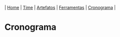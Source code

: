 | [Home](https://github.com/ricarthlima/plano_impantacao_extensao) | [Time](https://github.com/ricarthlima/plano_impantacao_extensao#time) | [Artefatos](https://github.com/ricarthlima/plano_impantacao_extensao/blob/master/pages/artefatos.md) | [Ferramentas](https://github.com/ricarthlima/plano_impantacao_extensao/blob/master/pages/ferramentas.md) | [Cronograma](https://github.com/ricarthlima/plano_impantacao_extensao/blob/master/pages/cronograma.md) |

# Cronograma
